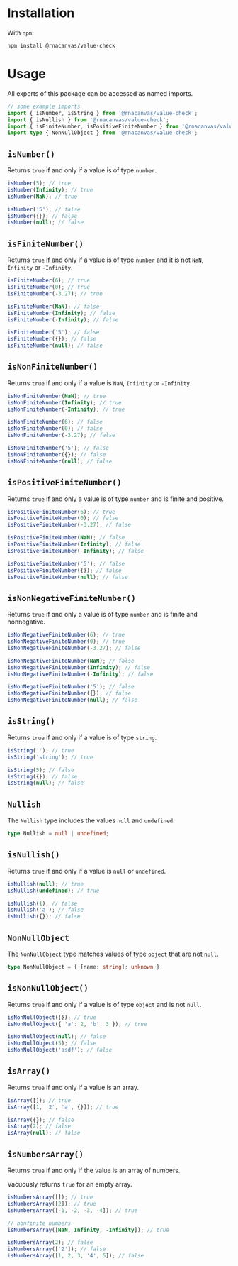 # Installation

With `npm`:

```
npm install @rnacanvas/value-check
```

# Usage

All exports of this package can be accessed as named imports.

```typescript
// some example imports
import { isNumber, isString } from '@rnacanvas/value-check';
import { isNullish } from '@rnacanvas/value-check';
import { isFiniteNumber, isPositiveFiniteNumber } from '@rnacanvas/value-check';
import type { NonNullObject } from '@rnacanvas/value-check';
```

## `isNumber()`

Returns `true` if and only if a value is of type `number`.

```javascript
isNumber(5); // true
isNumber(Infinity); // true
isNumber(NaN); // true

isNumber('5'); // false
isNumber({}); // false
isNumber(null); // false
```

## `isFiniteNumber()`

Returns `true` if and only if a value is of type `number`
and it is not `NaN`, `Infinity` or `-Infinity`.

```javascript
isFiniteNumber(6); // true
isFiniteNumber(0); // true
isFiniteNumber(-3.27); // true

isFiniteNumber(NaN); // false
isFiniteNumber(Infinity); // false
isFiniteNumber(-Infinity); // false

isFiniteNumber('5'); // false
isFiniteNumber({}); // false
isFiniteNumber(null); // false
```

## `isNonFiniteNumber()`

Returns `true` if and only if a value is `NaN`, `Infinity` or `-Infinity`.

```javascript
isNonFiniteNumber(NaN); // true
isNonFiniteNumber(Infinity); // true
isNonFiniteNumber(-Infinity); // true

isNonFiniteNumber(6); // false
isNonFiniteNumber(0); // false
isNonFiniteNumber(-3.27); // false

isNoNFiniteNumber('5'); // false
isNoNFiniteNumber({}); // false
isNoNFiniteNumber(null); // false
```

## `isPositiveFiniteNumber()`

Returns `true` if and only a value is of type `number`
and is finite and positive.

```javascript
isPositiveFiniteNumber(6); // true
isPositiveFiniteNumber(0); // false
isPositiveFiniteNumber(-3.27); // false

isPositiveFiniteNumber(NaN); // false
isPositiveFiniteNumber(Infinity); // false
isPositiveFiniteNumber(-Infinity); // false

isPositiveFiniteNumber('5'); // false
isPositiveFiniteNumber({}); // false
isPositiveFiniteNumber(null); // false
```

## `isNonNegativeFiniteNumber()`

Returns `true` if and only a value is of type `number`
and is finite and nonnegative.

```javascript
isNonNegativeFiniteNumber(6); // true
isNonNegativeFiniteNumber(0); // true
isNonNegativeFiniteNumber(-3.27); // false

isNonNegativeFiniteNumber(NaN); // false
isNonNegativeFiniteNumber(Infinity); // false
isNonNegativeFiniteNumber(-Infinity); // false

isNonNegativeFiniteNumber('5'); // false
isNonNegativeFiniteNumber({}); // false
isNonNegativeFiniteNumber(null); // false
```

## `isString()`

Returns `true` if and only if a value is of type `string`.

```javascript
isString(''); // true
isString('string'); // true

isString(5); // false
isString({}); // false
isString(null); // false
```

## `Nullish`

The `Nullish` type includes the values `null` and `undefined`.

```typescript
type Nullish = null | undefined;
```

## `isNullish()`

Returns `true` if and only if a value is `null` or `undefined`.

```javascript
isNullish(null); // true
isNullish(undefined); // true

isNullish(1); // false
isNullish('a'); // false
isNullish({}); // false
```

## `NonNullObject`

The `NonNullObject` type matches values of type `object` that are not `null`.

```typescript
type NonNullObject = { [name: string]: unknown };
```

## `isNonNullObject()`

Returns `true` if and only if a value is of type `object` and is not `null`.

```javascript
isNonNullObject({}); // true
isNonNullObject({ 'a': 2, 'b': 3 }); // true

isNonNullObject(null); // false
isNonNullObject(5); // false
isNonNullObject('asdf'); // false
```

## `isArray()`

Returns `true` if and only if a value is an array.

```javascript
isArray([]); // true
isArray([1, '2', 'a', {}]); // true

isArray({}); // false
isArray(2); // false
isArray(null); // false
```

## `isNumbersArray()`

Returns `true` if and only if the value is an array of numbers.

Vacuously returns `true` for an empty array.

```javascript
isNumbersArray([]); // true
isNumbersArray([2]); // true
isNumbersArray([-1, -2, -3, -4]); // true

// nonfinite numbers
isNumbersArray([NaN, Infinity, -Infinity]); // true

isNumbersArray(2); // false
isNumbersArray(['2']); // false
isNumbersArray([1, 2, 3, '4', 5]); // false
```
